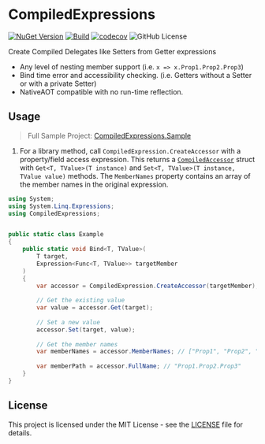 # CompiledExpressions
[![NuGet Version](https://img.shields.io/nuget/v/CompiledExpressions)](https://www.nuget.org/packages/CompiledExpressions)
[![Build](https://github.com/ionite34/CompiledExpressions/actions/workflows/build.yml/badge.svg)](https://github.com/ionite34/CompiledExpressions/actions/workflows/build.yml)
[![codecov](https://codecov.io/gh/ionite34/CompiledExpressions/branch/main/graph/badge.svg?token=Uyd765s2KE)](https://codecov.io/gh/ionite34/CompiledExpressions)
![GitHub License](https://img.shields.io/github/license/ionite34/CompiledExpressions)

Create Compiled Delegates like Setters from Getter expressions
- Any level of nesting member support (i.e. `x => x.Prop1.Prop2.Prop3`)
- Bind time error and accessibility checking. (i.e. Getters without a Setter or with a private Setter)
- NativeAOT compatible with no run-time reflection.

## Usage
> Full Sample Project: [CompiledExpressions.Sample](./CompiledExpressions.Sample)
 

1. For a library method, call `CompiledExpression.CreateAccessor` with a property/field access expression. This returns a [`CompiledAccessor`](CompiledExpressions/ComponentModel/CompiledAccessor.cs) struct with `Get<T, TValue>(T instance)` and `Set<T, TValue>(T instance, TValue value)` methods. The `MemberNames` property contains an array of the member names in the original expression.
```csharp
using System;
using System.Linq.Expressions;
using CompiledExpressions;


public static class Example
{
    public static void Bind<T, TValue>(
        T target,
        Expression<Func<T, TValue>> targetMember
    )
    {
        var accessor = CompiledExpression.CreateAccessor(targetMember);
        
        // Get the existing value
        var value = accessor.Get(target);
        
        // Set a new value
        accessor.Set(target, value);
        
        // Get the member names
        var memberNames = accessor.MemberNames; // ["Prop1", "Prop2", "Prop3"]
        
        var memberPath = accessor.FullName; // "Prop1.Prop2.Prop3"
    }
}
```

## License
This project is licensed under the MIT License - see the [LICENSE](LICENSE) file for details.
